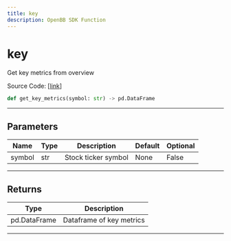 ```yaml
---
title: key
description: OpenBB SDK Function
---
```


# key

Get key metrics from overview

Source Code: [[link](https://github.com/OpenBB-finance/OpenBBTerminal/tree/main/openbb_terminal/stocks/fundamental_analysis/av_model.py#L101)]
```python
def get_key_metrics(symbol: str) -> pd.DataFrame
```
---
## Parameters
| Name | Type | Description | Default | Optional |
| ---- | ---- | ----------- | ------- | -------- |
| symbol | str | Stock ticker symbol | None | False |

---
## Returns
| Type | Description |
| ---- | ----------- |
| pd.DataFrame | Dataframe of key metrics |
---
